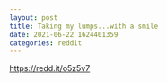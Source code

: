 ```yaml
--- 
layout: post 
title: Taking my lumps...with a smile 
date: 2021-06-22 1624401359 
categories: reddit 
--- 
```

https://redd.it/o5z5v7